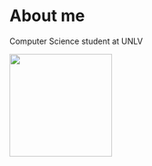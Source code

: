# About me 
Computer Science student at UNLV


<p float="left">
  <img src="https://github-readme-stats.vercel.app/api/top-langs/?username=Ekinn7188&layout=compact&theme=tokyonight&hide_border=true" height="180">
</p>
